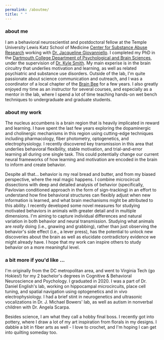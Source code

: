 ```yaml
---
permalink: /aboutme/
title: " "
---
```


<h3>about me</h3>
I am a behavioral neuroscientist and postdoctoral fellow at the Temple University Lewis Katz School of Medicine <a href="https://medicine.temple.edu/departments-centers/research-centers/center-substance-abuse-research-csar">Center for Substance Abuse Research</a> working with <a href="https://jackiegio.com/research">Dr. Jacqueline Giovanniello</a>. I completed my PhD in the <a href="https://pbs.dartmouth.edu">Dartmouth College Department of Psychological and Brain Sciences</a>, under the supervision of <a href="https://smith-lab.org">Dr. Kyle Smith</a>. My main experise is in the brain circuitry that underlies motivation and learning, as well as related psychiatric and substance use disorders. Outside of the lab, I'm quite passionate about science communication and outreach, and I was a coordinator of a local chapter of the <a href="https://www.thebrainbee.org/">Brain Bee</a> for a few years. I also greatly enjoyed my time as an instructor for several courses, and especially as a mentor in the lab, where I spend a lot of time teaching hands-on wet bench techniques to undergraduate and graduate students.

<h3>about my work</h3>
The nucleus accumbens is a brain region that is heavily implicated in reward and learning. I have spent the last few years exploring the dopaminergic and cholinergic mechanisms in this region using cutting-edge techniques including pharmacology, fiber photometry, optogenetics, and electrophysiology. I recently discovered key transmission in this area that underlies behavioral flexibility, stable motivation, and trial-and-error learning all during one single task. This could potentially change our current neural frameworks of how learning and motivation are encoded in the brain to inform and create behavior.

Despite all that... behavior is my real bread and butter, and from my biased perspective, where the real magic happens. I combine microcircuit dissections with deep and detailed analysis of behavior (specifically, Pavlovian conditioned approach in the form of sign-tracking) in an effort to understand how fine behavioral structures can flexibly adjust when new information is learned, and what brain mechanisms might be attributed to this ability. I recently developed some novel measures for studying motivated behaviors in animals with greater detail and in multiple dimensions. I'm aiming to capture individual differences and natural variation in both behavior and neural transmission. Studying what animals are <i>really</i> doing (i.e., gnawing and grabbing), rather than just observing the behavior's side effect (i.e., a lever press), has the potential to unlock new discoveries about the brain as well as elucidate contradictory evidence we might already have. I hope that my work can inspire others to study behavior on a more meaningful level. 

<h3>a bit more if you'd like ...</h3>
I'm originally from the DC metropolitan area, and went to Virginia Tech (go Hokies!) for my 2 bachelor's degrees in Cognitive & Behavioral Neuroscience and Psychology. I graduated in 2020. I was a part of Dr. Daniel English's lab, working on hippocampal microcircuits, place cell tuning, and spatial navigation using optogenetics and in vivo electrophysiology. I had a brief stint in neurogenetics and ultrasonic vocalizations in Dr. J. Michael Bowers' lab, as well as autism in nonverbal children with Dr. Angela Scarpa. 

Besides science, I am what they call a hobby final boss. I recently got into pottery, where I draw a lot of my art inspiration from florals in my designs. I dabble a bit in fiber arts as well - I love to crochet, and I'm hoping I can get into quilting someday too.
